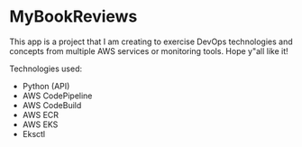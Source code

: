 # MyBookReviews
This app is a project that I am creating to exercise DevOps technologies and concepts from multiple AWS services or monitoring tools. Hope y"all like it!

Technologies used:
- Python (API)
- AWS CodePipeline
- AWS CodeBuild
- AWS ECR
- AWS EKS
- Eksctl
